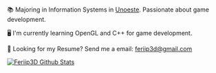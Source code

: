 📚 Majoring in Information Systems in [Unoeste](https://unoeste.br/). Passionate about game development.

🖥 I'm currently learning OpenGL and C++ for game development.

📄 Looking for my Resume? Send me a email: [feriip3d@gmail.com](mailto:feriip3d@gmail.com)


[![Feriip3D Github Stats](https://github-readme-stats.vercel.app/api?username=feriip3d&show_icons=true)](https://github.com/feriip3d)

